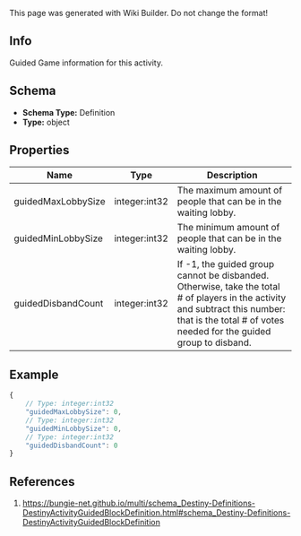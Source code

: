 <span class="wiki-builder">This page was generated with Wiki Builder. Do not change the format!</span>

## Info
Guided Game information for this activity.

## Schema
* **Schema Type:** Definition
* **Type:** object

## Properties
Name | Type | Description
---- | ---- | -----------
guidedMaxLobbySize | integer:int32 | The maximum amount of people that can be in the waiting lobby.
guidedMinLobbySize | integer:int32 | The minimum amount of people that can be in the waiting lobby.
guidedDisbandCount | integer:int32 | If -1, the guided group cannot be disbanded. Otherwise, take the total # of players in the activity and subtract this number: that is the total # of votes needed for the guided group to disband.

## Example
```javascript
{
    // Type: integer:int32
    "guidedMaxLobbySize": 0,
    // Type: integer:int32
    "guidedMinLobbySize": 0,
    // Type: integer:int32
    "guidedDisbandCount": 0
}

```

## References
1. https://bungie-net.github.io/multi/schema_Destiny-Definitions-DestinyActivityGuidedBlockDefinition.html#schema_Destiny-Definitions-DestinyActivityGuidedBlockDefinition
